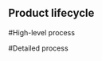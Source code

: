 ## Product lifecycle
#High-level process
[](ProdLifecycleHL.png)

#Detailed process
[](ProdLifecycleDetailed.png)